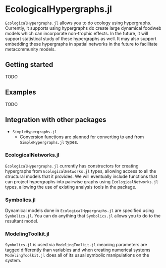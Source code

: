 # EcologicalHypergraphs.jl

`EcologicalHypergraphs.jl` allows you to do ecology using hypergraphs. Currently, it 
supports using hypergraphs do create large dynamical foodweb models which can incorporate
non-trophic effects. In the future, it will support statistical study of these hypergraphs
as well. It may also support embedding these hypergraphs in spatial networks in the
future to facilitate metacommunity models.

## Getting started

TODO

## Examples

TODO

## Integration with other packages

* `SimpleHypergraphs.jl`
    * Conversion functions are planned for converting to and from `SimpleHypergraphs.jl`
    types.

### EcologicalNetworks.jl

`EcologicalHypergraphs.jl` currently has constructors for creating hypergraphs from
`EcologicalNetworks.jl` types, allowing access to all the structural models that it
provides. We will eventually include functions that can project hypergraphs into pairwise
graphs using `EcologicalNetworks.jl` types, allowing the use of existing analysis tools
in the package.

### Symbolics.jl

Dynamical models done in `EcologicalHypergraphs.jl` are specified using `Symbolics.jl`.
You can do anything that `Symbolics.jl` allows you to do to the resultant model.

### ModelingToolkit.jl

`Symbolics.jl` is used via `ModelingToolkit.jl` meaning parameters are tagged differently
than variables and when creating numerical systems `ModelingToolkit.jl` does all of its
usual symbolic manipulations on the system.